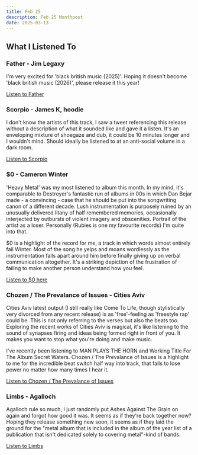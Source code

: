 ```yaml
---
title: Feb 25
description: Feb 25 Monthpost
date: 2025-03-13
---
```


## What I Listened To

### Father - Jim Legaxy

I'm very excited for 'black british music (2025)'. Hoping it doesn't become 'black british music (2026)', please release it this year!

[Listen to Father](https://www.youtube.com/watch?v=3O07e-QNhgo)

### Scorpio - James K, hoodie

I don't know the artists of this track, I saw a tweet referencing this release without a description of what it sounded like and gave it a listen. It's an enveloping mixture of shoegaze and dub, it could be 10 minutes longer and I wouldn't mind. Should ideally be listened to at an anti-social volume in a dark room. 

[Listen to Scorpio](https://www.youtube.com/watch?v=bX6QWmGxCiE)

### $0 - Cameron Winter

'Heavy Metal' was my most listened to album this month. In my mind, it's comparable to Destroyer's fantastic run of albums in 00s in which Dan Bejar made - a convincing - case that he should be put into the songwriting canon of a different decade. Lush instrumentation is purposely ruined by an unusually delivered litany of half remembered memories, occasionally interjected by outbursts of violent imagery and obscenities. Portrait of the artist as a loser. Personally (Rubies is one my favourite records) I'm quite into that.

$0 is a highlight of the record for me, a track in which words almost entirely fail Winter. Most of the song he yelps and moans wordlessly as the instrumentation falls apart around him before finally giving up on verbal communication altogether. It's a striking depiction of the frustration of failing to make another person understand how you feel.

[Listen to $0 here](https://www.youtube.com/watch?v=ETZKZzz7MWo)

### Chozen / The Prevalance of Issues - Cities Aviv

Cities Aviv latest output (I still really like Come To Life, though stylistically very divorced from any recent release) is as 'free'-feeling as 'freestyle rap' could be. This is not only referring to the verses but also the beats too. Exploring the recent works of Cities Aviv is magical, it's like listening to the sound of synapses firing and ideas being formed right in front of you. It makes you want to stop what you're doing and make music.

I've recently been listening to MAN PLAYS THE HORN and Working Title For The Album Secret Waters. Chozen / The Prevalance of Issues is a highlight to me for the incredible beat switch half way into track, that fails to lose power no matter how many times I hear it.

[Listen to Chozen / The Prevalance of Issues](https://www.youtube.com/watch?v=T2l40d_WKQI)

### Limbs - Agalloch

Agalloch rule so much, I just randomly put Ashes Against The Grain on again and forgot how good it was. It seems as if they're back together now? Hoping they release something new soon, it seems as if they laid the ground for the "metal album that is included in the album of the year list of a publication that isn't dedicated solely to covering metal"-kind of bands.

[Listen to Limbs](https://www.youtube.com/watch?v=fC0OFbhLeqk)
